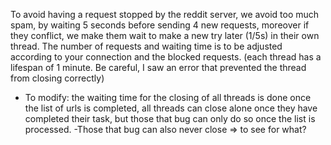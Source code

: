 To avoid having a request stopped by the reddit server, we avoid too much spam, by waiting 5 seconds before sending 4 new requests, moreover if they conflict, we make them wait to make a new try later (1/5s) in their own thread. The number of requests and waiting time is to be adjusted according to your connection and the blocked requests.
(each thread has a lifespan of 1 minute. Be careful, I saw an error that prevented the thread from closing correctly)
- To modify: the waiting time for the closing of all threads is done once the list of urls is completed, all threads can close alone once they have completed their task, but those that bug can only do so once the list is processed.
-Those that bug can also never close => to see for what?
